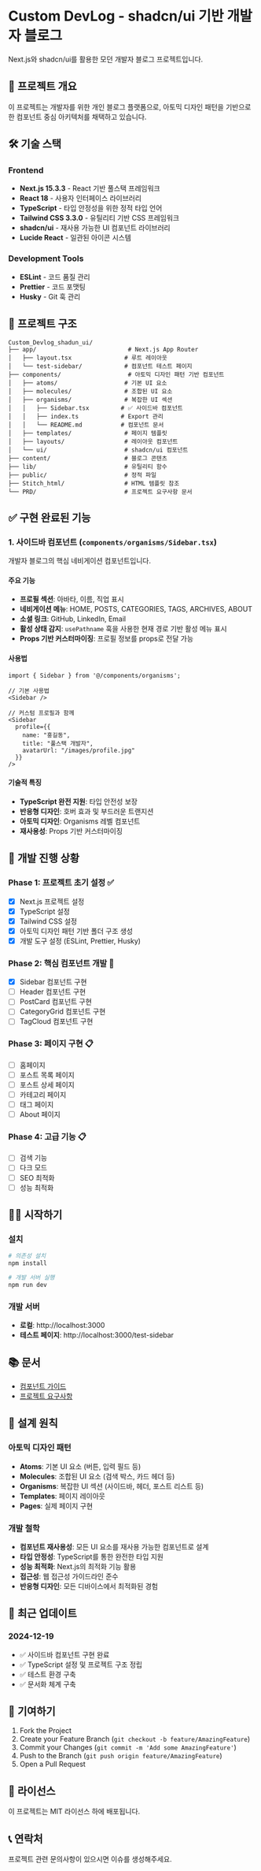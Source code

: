 # Custom DevLog - shadcn/ui 기반 개발자 블로그

Next.js와 shadcn/ui를 활용한 모던 개발자 블로그 프로젝트입니다.

## 🚀 프로젝트 개요

이 프로젝트는 개발자를 위한 개인 블로그 플랫폼으로, 아토믹 디자인 패턴을 기반으로 한 컴포넌트 중심 아키텍처를 채택하고 있습니다.

## 🛠️ 기술 스택

### Frontend
- **Next.js 15.3.3** - React 기반 풀스택 프레임워크
- **React 18** - 사용자 인터페이스 라이브러리
- **TypeScript** - 타입 안정성을 위한 정적 타입 언어
- **Tailwind CSS 3.3.0** - 유틸리티 기반 CSS 프레임워크
- **shadcn/ui** - 재사용 가능한 UI 컴포넌트 라이브러리
- **Lucide React** - 일관된 아이콘 시스템

### Development Tools
- **ESLint** - 코드 품질 관리
- **Prettier** - 코드 포맷팅
- **Husky** - Git 훅 관리

## 📁 프로젝트 구조

```
Custom_Devlog_shadun_ui/
├── app/                          # Next.js App Router
│   ├── layout.tsx               # 루트 레이아웃
│   └── test-sidebar/            # 컴포넌트 테스트 페이지
├── components/                   # 아토믹 디자인 패턴 기반 컴포넌트
│   ├── atoms/                   # 기본 UI 요소
│   ├── molecules/               # 조합된 UI 요소
│   ├── organisms/               # 복잡한 UI 섹션
│   │   ├── Sidebar.tsx         # ✅ 사이드바 컴포넌트
│   │   ├── index.ts            # Export 관리
│   │   └── README.md           # 컴포넌트 문서
│   ├── templates/               # 페이지 템플릿
│   ├── layouts/                 # 레이아웃 컴포넌트
│   └── ui/                      # shadcn/ui 컴포넌트
├── content/                     # 블로그 콘텐츠
├── lib/                         # 유틸리티 함수
├── public/                      # 정적 파일
├── Stitch_html/                 # HTML 템플릿 참조
└── PRD/                         # 프로젝트 요구사항 문서
```

## ✅ 구현 완료된 기능

### 1. 사이드바 컴포넌트 (`components/organisms/Sidebar.tsx`)

개발자 블로그의 핵심 네비게이션 컴포넌트입니다.

#### 주요 기능
- **프로필 섹션**: 아바타, 이름, 직업 표시
- **네비게이션 메뉴**: HOME, POSTS, CATEGORIES, TAGS, ARCHIVES, ABOUT
- **소셜 링크**: GitHub, LinkedIn, Email
- **활성 상태 감지**: `usePathname` 훅을 사용한 현재 경로 기반 활성 메뉴 표시
- **Props 기반 커스터마이징**: 프로필 정보를 props로 전달 가능

#### 사용법
```tsx
import { Sidebar } from '@/components/organisms';

// 기본 사용법
<Sidebar />

// 커스텀 프로필과 함께
<Sidebar 
  profile={{
    name: "홍길동",
    title: "풀스택 개발자",
    avatarUrl: "/images/profile.jpg"
  }}
/>
```

#### 기술적 특징
- **TypeScript 완전 지원**: 타입 안전성 보장
- **반응형 디자인**: 호버 효과 및 부드러운 트랜지션
- **아토믹 디자인**: Organisms 레벨 컴포넌트
- **재사용성**: Props 기반 커스터마이징

## 🚧 개발 진행 상황

### Phase 1: 프로젝트 초기 설정 ✅
- [x] Next.js 프로젝트 설정
- [x] TypeScript 설정
- [x] Tailwind CSS 설정
- [x] 아토믹 디자인 패턴 기반 폴더 구조 생성
- [x] 개발 도구 설정 (ESLint, Prettier, Husky)

### Phase 2: 핵심 컴포넌트 개발 🔄
- [x] Sidebar 컴포넌트 구현
- [ ] Header 컴포넌트 구현
- [ ] PostCard 컴포넌트 구현
- [ ] CategoryGrid 컴포넌트 구현
- [ ] TagCloud 컴포넌트 구현

### Phase 3: 페이지 구현 📋
- [ ] 홈페이지
- [ ] 포스트 목록 페이지
- [ ] 포스트 상세 페이지
- [ ] 카테고리 페이지
- [ ] 태그 페이지
- [ ] About 페이지

### Phase 4: 고급 기능 📋
- [ ] 검색 기능
- [ ] 다크 모드
- [ ] SEO 최적화
- [ ] 성능 최적화

## 🏃‍♂️ 시작하기

### 설치
```bash
# 의존성 설치
npm install

# 개발 서버 실행
npm run dev
```

### 개발 서버
- **로컬**: http://localhost:3000
- **테스트 페이지**: http://localhost:3000/test-sidebar

## 📚 문서

- [컴포넌트 가이드](./components/organisms/README.md)
- [프로젝트 요구사항](./PRD/)

## 🎯 설계 원칙

### 아토믹 디자인 패턴
- **Atoms**: 기본 UI 요소 (버튼, 입력 필드 등)
- **Molecules**: 조합된 UI 요소 (검색 박스, 카드 헤더 등)
- **Organisms**: 복잡한 UI 섹션 (사이드바, 헤더, 포스트 리스트 등)
- **Templates**: 페이지 레이아웃
- **Pages**: 실제 페이지 구현

### 개발 철학
- **컴포넌트 재사용성**: 모든 UI 요소를 재사용 가능한 컴포넌트로 설계
- **타입 안정성**: TypeScript를 통한 완전한 타입 지원
- **성능 최적화**: Next.js의 최적화 기능 활용
- **접근성**: 웹 접근성 가이드라인 준수
- **반응형 디자인**: 모든 디바이스에서 최적화된 경험

## 📝 최근 업데이트

### 2024-12-19
- ✅ 사이드바 컴포넌트 구현 완료
- ✅ TypeScript 설정 및 프로젝트 구조 정립
- ✅ 테스트 환경 구축
- ✅ 문서화 체계 구축

## 🤝 기여하기

1. Fork the Project
2. Create your Feature Branch (`git checkout -b feature/AmazingFeature`)
3. Commit your Changes (`git commit -m 'Add some AmazingFeature'`)
4. Push to the Branch (`git push origin feature/AmazingFeature`)
5. Open a Pull Request

## 📄 라이선스

이 프로젝트는 MIT 라이선스 하에 배포됩니다.

## 📞 연락처

프로젝트 관련 문의사항이 있으시면 이슈를 생성해주세요.
